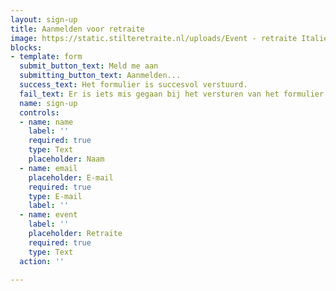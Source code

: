 ```yaml
---
layout: sign-up
title: Aanmelden voor retraite
image: https://static.stilteretraite.nl/uploads/Event - retraite Italie 2.jpg
blocks:
- template: form
  submit_button_text: Meld me aan
  submitting_button_text: Aanmelden...
  success_text: Het formulier is succesvol verstuurd.
  fail_text: Er is iets mis gegaan bij het versturen van het formulier.
  name: sign-up
  controls:
  - name: name
    label: ''
    required: true
    type: Text
    placeholder: Naam
  - name: email
    placeholder: E-mail
    required: true
    type: E-mail
    label: ''
  - name: event
    label: ''
    placeholder: Retraite
    required: true
    type: Text
  action: ''

---
```

